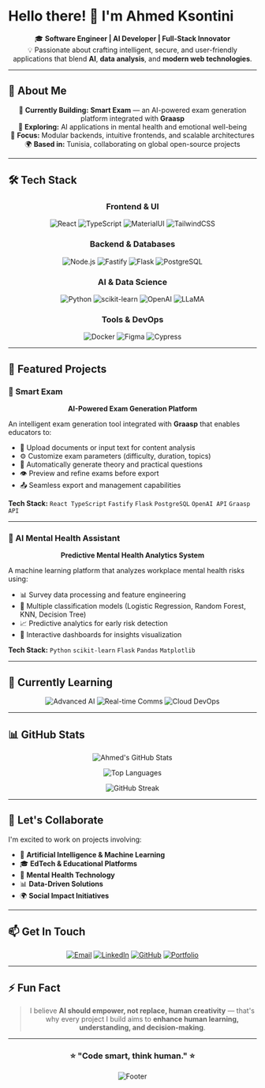 # Hello there! 👋 I'm Ahmed Ksontini

<div align="center">

🎓 **Software Engineer | AI Developer | Full-Stack Innovator**  
💡 Passionate about crafting intelligent, secure, and user-friendly applications that blend **AI**, **data analysis**, and **modern web technologies**.

</div>

---

## 🚀 About Me

<div align="center">

🔭 **Currently Building:** **Smart Exam** — an AI-powered exam generation platform integrated with **Graasp**  
🧠 **Exploring:** AI applications in mental health and emotional well-being  
🎯 **Focus:** Modular backends, intuitive frontends, and scalable architectures  
🌍 **Based in:** Tunisia, collaborating on global open-source projects

</div>

---

## 🛠️ Tech Stack

<div align="center">

### **Frontend & UI**
![React](https://img.shields.io/badge/React-61DAFB?style=for-the-badge&logo=react&logoColor=black)
![TypeScript](https://img.shields.io/badge/TypeScript-3178C6?style=for-the-badge&logo=typescript&logoColor=white)
![MaterialUI](https://img.shields.io/badge/Material--UI-0081CB?style=for-the-badge&logo=mui&logoColor=white)
![TailwindCSS](https://img.shields.io/badge/Tailwind_CSS-38B2AC?style=for-the-badge&logo=tailwind-css&logoColor=white)

### **Backend & Databases**
![Node.js](https://img.shields.io/badge/Node.js-339933?style=for-the-badge&logo=nodedotjs&logoColor=white)
![Fastify](https://img.shields.io/badge/Fastify-000000?style=for-the-badge&logo=fastify&logoColor=white)
![Flask](https://img.shields.io/badge/Flask-000000?style=for-the-badge&logo=flask&logoColor=white)
![PostgreSQL](https://img.shields.io/badge/PostgreSQL-316192?style=for-the-badge&logo=postgresql&logoColor=white)

### **AI & Data Science**
![Python](https://img.shields.io/badge/Python-3776AB?style=for-the-badge&logo=python&logoColor=white)
![scikit-learn](https://img.shields.io/badge/scikit--learn-F7931E?style=for-the-badge&logo=scikit-learn&logoColor=white)
![OpenAI](https://img.shields.io/badge/OpenAI-412991?style=for-the-badge&logo=openai&logoColor=white)
![LLaMA](https://img.shields.io/badge/LLaMA-FF6B35?style=for-the-badge&logo=meta&logoColor=white)

### **Tools & DevOps**
![Docker](https://img.shields.io/badge/Docker-2496ED?style=for-the-badge&logo=docker&logoColor=white)
![Figma](https://img.shields.io/badge/Figma-F24E1E?style=for-the-badge&logo=figma&logoColor=white)
![Cypress](https://img.shields.io/badge/Cypress-17202C?style=for-the-badge&logo=cypress&logoColor=white)

</div>

---

## 💼 Featured Projects

### 🧠 Smart Exam
<div align="center">
  
**AI-Powered Exam Generation Platform**

</div>

An intelligent exam generation tool integrated with **Graasp** that enables educators to:
- 📄 Upload documents or input text for content analysis
- ⚙️ Customize exam parameters (difficulty, duration, topics)
- 🤖 Automatically generate theory and practical questions
- 👁️ Preview and refine exams before export
- 📤 Seamless export and management capabilities

**Tech Stack:** `React TypeScript` `Fastify` `Flask` `PostgreSQL` `OpenAI API` `Graasp API`

---

### 💚 AI Mental Health Assistant
<div align="center">
  
**Predictive Mental Health Analytics System**

</div>

A machine learning platform that analyzes workplace mental health risks using:
- 📊 Survey data processing and feature engineering
- 🎯 Multiple classification models (Logistic Regression, Random Forest, KNN, Decision Tree)
- 📈 Predictive analytics for early risk detection
- 🎨 Interactive dashboards for insights visualization

**Tech Stack:** `Python` `scikit-learn` `Flask` `Pandas` `Matplotlib`

---

## 🌱 Currently Learning

<div align="center">

![Advanced AI](https://img.shields.io/badge/Advanced_AI_Integration-FF6B6B?style=for-the-badge)
![Real-time Comms](https://img.shields.io/badge/Real--time_Communication-Agora_RTC-8CE596?style=for-the-badge)
![Cloud DevOps](https://img.shields.io/badge/Cloud_&_CI/CD-AWS/GCP-4ECDC4?style=for-the-badge)

</div>

---

## 📊 GitHub Stats

<div align="center">

![Ahmed's GitHub Stats](https://github-readme-stats.vercel.app/api?username=ahmedksont&show_icons=true&theme=radical&hide_border=true)

![Top Languages](https://github-readme-stats.vercel.app/api/top-langs/?username=ahmedksont&layout=compact&theme=radical&hide_border=true)

![GitHub Streak](https://github-readme-streak-stats.herokuapp.com/?user=ahmedksont&theme=radical&hide_border=true)

</div>

---

## 🤝 Let's Collaborate

I'm excited to work on projects involving:
- 🧠 **Artificial Intelligence & Machine Learning**
- 🎓 **EdTech & Educational Platforms**
- 💚 **Mental Health Technology**
- 📊 **Data-Driven Solutions**
- 🌍 **Social Impact Initiatives**

---

## 📫 Get In Touch

<div align="center">

[![Email](https://img.shields.io/badge/Email-ahmedksontini@gmail.com-D14836?style=for-the-badge&logo=gmail&logoColor=white)](mailto:ahmedksontini@gmail.com)
[![LinkedIn](https://img.shields.io/badge/LinkedIn-0077B5?style=for-the-badge&logo=linkedin&logoColor=white)](https://linkedin.com/in/ahmedksontini)
[![GitHub](https://img.shields.io/badge/GitHub-181717?style=for-the-badge&logo=github&logoColor=white)](https://github.com/ahmedksont)
[![Portfolio](https://img.shields.io/badge/Portfolio-4285F4?style=for-the-badge&logo=google-chrome&logoColor=white)](https://ahmedksontini.dev)

</div>

---

## ⚡ Fun Fact

<div align="center">

> I believe **AI should empower, not replace, human creativity** — that's why every project I build aims to **enhance human learning, understanding, and decision-making**.

</div>

---

<div align="center">

### **⭐ "Code smart, think human." ⭐**

![Footer](https://capsule-render.vercel.app/api?type=waving&color=gradient&height=100&section=footer)

</div>
